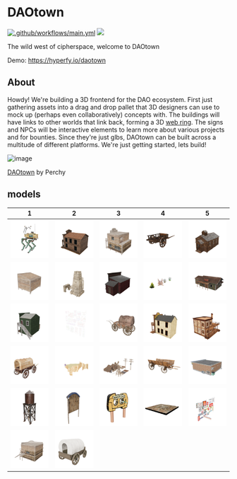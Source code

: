 # DAOtown

[![.github/workflows/main.yml](https://github.com/NEON-BUIDL/DAOtown/actions/workflows/main.yml/badge.svg)](https://github.com/NEON-BUIDL/DAOtown/actions/workflows/main.yml) [![](https://dcbadge.vercel.app/api/server/uwuFuB6m)](https://discord.gg/uwuFuB6m)

The wild west of cipherspace, welcome to DAOtown

Demo: https://hyperfy.io/daotown

## About

Howdy! We're building a 3D frontend for the DAO ecosystem. First just gathering assets into a drag and drop pallet that 3D designers can use to mock up (perhaps even collaboratively) concepts with. The buildings will have links to other worlds that link back, forming a 3D [web ring](https://indieweb.org/webring). The signs and NPCs will be interactive elements to learn more about various projects and for bounties. Since they're just glbs, DAOtown can be built across a multitude of different platforms. We're just getting started, lets build!

![image](https://user-images.githubusercontent.com/32600939/235210391-b759c45a-198e-41f3-816d-f4db3b998fd7.png)

[DAOtown](https://opensea.io/assets/ethereum/0x5864a2eef51cee5fdbee8bc4649e6d38a2ff5a97/7) by Perchy


 ## models


| 1 | 2 | 3 | 4 | 5 |
| --- | --- | --- | --- | --- |
| [![cyberpunk_western_quadrupedal_bike](models/cyberpunk_western_quadrupedal_bike.png)](models/cyberpunk_western_quadrupedal_bike.glb) | [![west_building-freepoly.org](models/west_building-freepoly.org.png)](models/west_building-freepoly.org.glb) | [![western_house_-_mobile_game_ready](models/western_house_-_mobile_game_ready.png)](models/western_house_-_mobile_game_ready.glb) | [![wagon_resident_evil_4](models/wagon_resident_evil_4.png)](models/wagon_resident_evil_4.glb) | [![western_church](models/western_church.png)](models/western_church.glb) |
| [![western_normal_-_mobile_gameready](models/western_normal_-_mobile_gameready.png)](models/western_normal_-_mobile_gameready.glb) | [![tattoine_buildings_kitbash](models/tattoine_buildings_kitbash.png)](models/tattoine_buildings_kitbash.glb) | [![low_poly_wild_west_bath_house](models/low_poly_wild_west_bath_house.png)](models/low_poly_wild_west_bath_house.glb) | [![grass_and_bush_-_mobile_gameready](models/grass_and_bush_-_mobile_gameready.png)](models/grass_and_bush_-_mobile_gameready.glb) | [![train_station](models/train_station.png)](models/train_station.glb) |
| [![low_poly_apothecary_store](models/low_poly_apothecary_store.png)](models/low_poly_apothecary_store.glb) | [![neon_signs](models/neon_signs.png)](models/neon_signs.glb) | [![wild_west_wagon](models/wild_west_wagon.png)](models/wild_west_wagon.glb) | [![low_poly_wild_west_store](models/low_poly_wild_west_store.png)](models/low_poly_wild_west_store.glb) | [![saloon_with_textures](models/saloon_with_textures.png)](models/saloon_with_textures.glb) |
| [![wild_western_wagon](models/wild_western_wagon.png)](models/wild_western_wagon.glb) | [![DaoTownCliffs8](models/DaoTownCliffs8.png)](models/DaoTownCliffs8.glb) | [![desert_western_village_town_modular_wall_pieces](models/desert_western_village_town_modular_wall_pieces.png)](models/desert_western_village_town_modular_wall_pieces.glb) | [![medieval_-_wagon](models/medieval_-_wagon.png)](models/medieval_-_wagon.glb) | [![m3mart2](models/m3mart2.png)](models/m3mart2.glb) |
| [![low_poly_western_watertower](models/low_poly_western_watertower.png)](models/low_poly_western_watertower.glb) | [![old_styled_wooden_info_stand](models/old_styled_wooden_info_stand.png)](models/old_styled_wooden_info_stand.glb) | [![DaoTown_sign2](models/DaoTown_sign2.png)](models/DaoTown_sign2.glb) | [![desert2](models/desert2.png)](models/desert2.glb) | [![taiwan_style_signboard_lowpoly](models/taiwan_style_signboard_lowpoly.png)](models/taiwan_style_signboard_lowpoly.glb) |
| [![western_bar_-_mobile_game-ready](models/western_bar_-_mobile_game-ready.png)](models/western_bar_-_mobile_game-ready.glb) | [![covered_wagon](models/covered_wagon.png)](models/covered_wagon.glb) |
